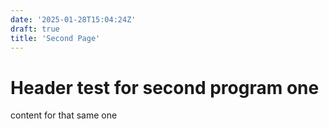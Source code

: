 ```yaml
---
date: '2025-01-28T15:04:24Z'
draft: true
title: 'Second Page'
---
```

# Header test for second program one
content for that same one